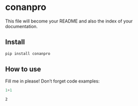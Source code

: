 # conanpro

<!-- WARNING: THIS FILE WAS AUTOGENERATED! DO NOT EDIT! -->

This file will become your README and also the index of your
documentation.

## Install

``` sh
pip install conanpro
```

## How to use

Fill me in please! Don’t forget code examples:

``` python
1+1
```

    2
